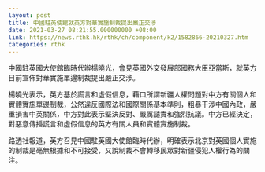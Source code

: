 ```yaml
---
layout: post
title: 中國駐英使館就英方對華實施制裁提出嚴正交涉
date: 2021-03-27 08:21:55.000000000 +08:00
link: https://news.rthk.hk/rthk/ch/component/k2/1582866-20210327.htm
categories: rthk
---
```


中國駐英國大使館臨時代辦楊曉光，會見英國外交發展部國務大臣亞當斯，就英方日前宣佈對華實施單邊制裁提出嚴正交涉。

楊曉光表示，英方基於謊言和虛假信息，藉口所謂新疆人權問題對中方有關個人和實體實施單邊制裁，公然違反國際法和國際關係基本準則，粗暴干涉中國內政，嚴重損害中英關係，中方對此表示堅決反對、嚴厲譴責和強烈抗議。中方已經決定，對惡意傳播謊言和虛假信息的英方有關人員和實體實施制裁。

路透社報道，英方召見中國駐英國大使館臨時代辦，明確表示北京對英國個人實施的制裁是毫無根據和不可接受，又說制裁不會轉移民眾對新疆侵犯人權行為的關注。
